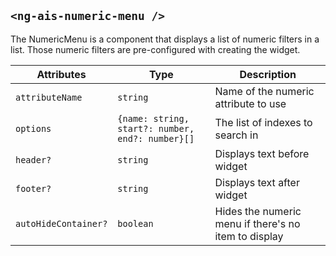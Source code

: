 ## `<ng-ais-numeric-menu />`

The NumericMenu is a component that displays a list of numeric filters in a list. Those numeric filters are pre-configured with creating the widget.

| Attributes      | Type                                                 | Description
| -               | -                                                | -
| `attributeName` | `string`                                         | Name of the numeric attribute to use
| `options`       | `{name: string, start?: number, end?: number}[]` | The list of indexes to search in
| `header?`       | `string`                                         | Displays text before widget
| `footer?`       | `string`                                         | Displays text after widget
| `autoHideContainer?` | `boolean`  | Hides the numeric menu if there's no item to display
